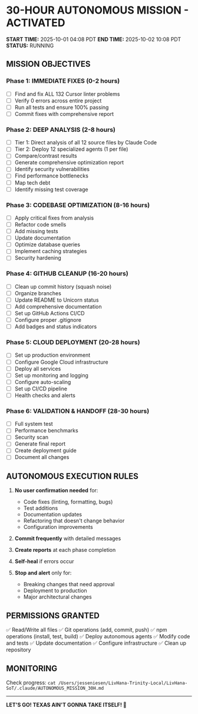 # 30-HOUR AUTONOMOUS MISSION - ACTIVATED

**START TIME:** 2025-10-01 04:08 PDT
**END TIME:** 2025-10-02 10:08 PDT
**STATUS:** RUNNING

## MISSION OBJECTIVES

### Phase 1: IMMEDIATE FIXES (0-2 hours)

- [ ] Find and fix ALL 132 Cursor linter problems
- [ ] Verify 0 errors across entire project
- [ ] Run all tests and ensure 100% passing
- [ ] Commit fixes with comprehensive report

### Phase 2: DEEP ANALYSIS (2-8 hours)

- [ ] Tier 1: Direct analysis of all 12 source files by Claude Code
- [ ] Tier 2: Deploy 12 specialized agents (1 per file)
- [ ] Compare/contrast results
- [ ] Generate comprehensive optimization report
- [ ] Identify security vulnerabilities
- [ ] Find performance bottlenecks
- [ ] Map tech debt
- [ ] Identify missing test coverage

### Phase 3: CODEBASE OPTIMIZATION (8-16 hours)

- [ ] Apply critical fixes from analysis
- [ ] Refactor code smells
- [ ] Add missing tests
- [ ] Update documentation
- [ ] Optimize database queries
- [ ] Implement caching strategies
- [ ] Security hardening

### Phase 4: GITHUB CLEANUP (16-20 hours)

- [ ] Clean up commit history (squash noise)
- [ ] Organize branches
- [ ] Update README to Unicorn status
- [ ] Add comprehensive documentation
- [ ] Set up GitHub Actions CI/CD
- [ ] Configure proper .gitignore
- [ ] Add badges and status indicators

### Phase 5: CLOUD DEPLOYMENT (20-28 hours)

- [ ] Set up production environment
- [ ] Configure Google Cloud infrastructure
- [ ] Deploy all services
- [ ] Set up monitoring and logging
- [ ] Configure auto-scaling
- [ ] Set up CI/CD pipeline
- [ ] Health checks and alerts

### Phase 6: VALIDATION & HANDOFF (28-30 hours)

- [ ] Full system test
- [ ] Performance benchmarks
- [ ] Security scan
- [ ] Generate final report
- [ ] Create deployment guide
- [ ] Document all changes

## AUTONOMOUS EXECUTION RULES

1. **No user confirmation needed** for:
   - Code fixes (linting, formatting, bugs)
   - Test additions
   - Documentation updates
   - Refactoring that doesn't change behavior
   - Configuration improvements

2. **Commit frequently** with detailed messages

3. **Create reports** at each phase completion

4. **Self-heal** if errors occur

5. **Stop and alert** only for:
   - Breaking changes that need approval
   - Deployment to production
   - Major architectural changes

## PERMISSIONS GRANTED

✅ Read/Write all files
✅ Git operations (add, commit, push)
✅ npm operations (install, test, build)
✅ Deploy autonomous agents
✅ Modify code and tests
✅ Update documentation
✅ Configure infrastructure
✅ Clean up repository

## MONITORING

Check progress: `cat /Users/jesseniesen/LivHana-Trinity-Local/LivHana-SoT/.claude/AUTONOMOUS_MISSION_30H.md`

---

**LET'S GO! TEXAS AIN'T GONNA TAKE ITSELF! 🚀**

<!-- Last verified: 2025-10-02 -->

<!-- Optimized: 2025-10-02 -->

<!-- Last updated: 2025-10-02 -->

<!-- Last optimized: 2025-10-02 -->
